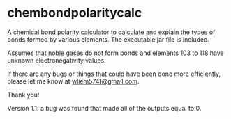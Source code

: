 # chembondpolaritycalc
A chemical bond polarity calculator to calculate and explain the types of bonds formed by various elements. The executable jar file is included.

Assumes that noble gases do not form bonds and elements 103 to 118 have unknown electronegativity values.

If there are any bugs or things that could have been done more efficiently, please let me know at wliem5741@gmail.com.

Thank you!

Version 1.1: a bug was found that made all of the outputs equal to 0.
